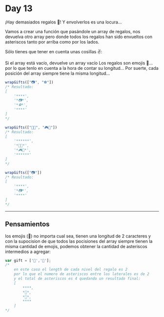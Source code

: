 # Day 13

¡Hay demasiados regalos 🎁! Y envolverlos es una locura...

Vamos a crear una función que pasándole un array de regalos, nos devuelva otro array pero donde todos los regalos han sido envueltos con asteriscos tanto por arriba como por los lados.

Sólo tienes que tener en cuenta unas cosillas ✌️:

Si el array está vacío, devuelve un array vacío
Los regalos son emojis 🎁... por lo que tenlo en cuenta a la hora de contar su longitud...
Por suerte, cada posición del array siempre tiene la misma longitud...

```javascript
wrapGifts(["📷", "⚽️"])
/* Resultado:
[ 
    '****',
    '*📷*',
    '*⚽️*',
    '****'
]
*/

wrapGifts(["🏈🎸", "🎮🧸"])
/* Resultado:
[ 
    '******',
    '*🏈🎸*',
    '*🎮🧸*',
    '******'
]
*/

wrapGifts(["📷"])
/* Resultado:
[ 
    '****',
    '*📷*',
    '****'
]
*/
```

-------------------------------------------

## Pensamientos

los emojis (🤲) no importa cual sea, tienen una longitud de 2 caracteres y con la supocision de que todos las pocisiones del array siempre tienen la misma cantidad de emojis, podemos obtener la cantidad de asteriscos intermedios a agregar:

```javascript
var gift = ['🧅','🤲'];
/*
    en este caso el length de cada nivel del regalo es 2
    por lo que el numero de asteriscos entre los laterales es de 2 
    y el total de asteriscos es 4 quedando un resultado final:
    [
        ****,
        *🧅*,
        *🤲*,
        ****
    ]
*/
```
